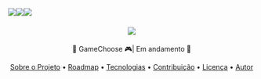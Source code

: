 <div align="center">
  <img style="float:left;" src="https://img.shields.io/static/v1?label=Front-end&message=99%&color=78BC61&style=for-the-badge&logo=ghost"/>
  <img style="float:left;" src="https://img.shields.io/static/v1?label=Back-end&message=0%&color=78BC61&style=for-the-badge&logo=ghost"/>
  <img style="float:left;" src="https://img.shields.io/static/v1?label=Banco&message=40%&color=78BC61&style=for-the-badge&logo=ghost"/>
</div>
<h1 align="center">
  <img src="https://user-images.githubusercontent.com/70920017/116576383-e4879500-a8e5-11eb-9c09-b656ccc2b481.png">
</h1>
<div align="center">
 <p>🚧 GameChoose 🎮| Em andamento 🚧</p>
 <a href="#objetivo">Sobre o Projeto</a> •
 <a href="#roadmap">Roadmap</a> • 
 <a href="#tecnologias">Tecnologias</a> • 
 <a href="#contribuicao">Contribuição</a> • 
 <a href="#licenc-a">Licença</a> • 
 <a href="#autor">Autor</a>
</div>

